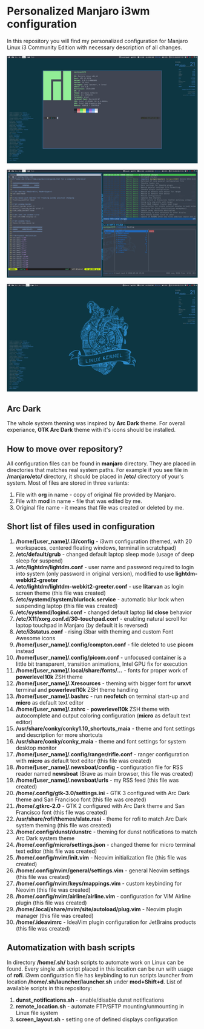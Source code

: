 # Personalized Manjaro i3wm configuration

In this repository you will find my personalized configuration for Manjaro Linux i3 Community Edition with necessary description of all changes.

<p align="center">
    <img src="centered_container.png" />
</p>

<p align="center">
    <img src="terminals.png" />
</p>

<p align="center">
    <img src="desktop.png" />
</p>

## Arc Dark

The whole system theming was inspired by **Arc Dark** theme. For overall experiance, **GTK Arc Dark** theme with it's icons should be installed.

## How to move over repository?

All configuration files can be found in **manjaro** directory. They are placed in directories that matches real system paths. For example if you see file in **/manjaro/etc/** directory, it should be placed in **/etc/** directory of your's system. Most of files are stored in three variants: 

1. File with **org** in name - copy of original file provided by Manjaro.
2. File with **mod** in name - file that was edited by me.
3. Original file name - it means that file was created or deleted by me.

## Short list of files used in configuration

1. **/home/[user_name]/.i3/config** - i3wm configuration (themed, with 20 workspaces, centered floating windows, terminal in scratchpad)
2. **/etc/default/grub** - changed default laptop sleep mode (usage of deep sleep for suspend)
3. **/etc/lightdm/lightdm.conf** - user name and password required to login into system (only password in original version), modified to use **lightdm-webkit2-greeter**
4. **/etc/lightdm/lightdm-webkit2-greeter.conf** - use **litarvan** as login screen theme (this file was created)
5. **/etc/systemd/system/blurlock.service** - automatic blur lock when suspending laptop (this file was created)
6. **/etc/systemd/logind.conf** - changed default laptop **lid close** behavior
7. **/etc/X11/xorg.conf.d/30-touchpad.conf** - enabling natural scroll for laptop touchpad in Manjaro (by default it is reversed)
8. **/etc/i3status.conf** - rising i3bar with theming and custom Font Awesome icons
9. **/home/[user_name]/.config/compton.conf** - file deleted to use **picom** instead
10. **/home/[user_name]/.config/picom.conf** - unfocused container is a little bit transparent, transition animations, Intel GPU fix for execution
11. **/home/[user_name]/.local/share/fonts/...** - fonts for proper work of **powerlevel10k** ZSH theme
12. **/home/[user_name]/.Xresources** - theming with bigger font for **urxvt** terminal and **powerlevel10k** ZSH theme handling
13. **/home/[user_name]/.bashrc** - run **neofetch** on terminal start-up and **micro** as default text editor
14. **/home/[user_name]/.zshrc** - **powerlevel10k** ZSH theme with autocomplete and output coloring configuration (**micro** as default text editor)
15. **/usr/share/conky/conky1.10_shortcuts_maia** - theme and font settings and description for more shortcuts
16. **/usr/share/conky/conky_maia** - theme and font settings for system desktop monitor
17. **/home/[user_name]/.config/ranger/rifle.conf** - ranger configuration with **micro** as default text editor (this file was created)
18. **/home/[user_name]/.newsboat/config** - configuration file for RSS reader named **newsboat** (Brave as main browser, this file was created)
19. **/home/[user_name]/.newsboat/urls** - my RSS feed (this file was created)
20. **/home/.config/gtk-3.0/settings.ini** - GTK 3 configured with Arc Dark theme and San Francisco font (this file was created)
21. **/home/.gtkrc-2.0** - GTK 2 configured with Arc Dark theme and San Francisco font (this file was created)
22. **/usr/share/rofi/themes/slate.rasi** - theme for rofi to match Arc Dark system theming (this file was created)
23. **/home/.config/dunst/dunstrc** - theming for dunst notifications to match Arc Dark system theme
24. **/home/.config/micro/settings.json** - changed theme for micro terminal text editor (this file was created)
25. **/home/.config/nvim/init.vim** - Neovim initialization file (this file was created)
26. **/home/.config/nvim/general/settings.vim** - general Neovim settings (this file was created)
27. **/home/.config/nvim/keys/mappings.vim** - custom keybinding for Neovim (this file was created)
28. **/home/.config/nvim/airline/airline.vim** - configuration for VIM Airline plugin (this file was created)
29. **/home/.local/share/nvim/site/autoload/plug.vim** - Neovim plugin manager (this file was created)
30. **/home/.ideavimrc** - IdeaVim plugin configuration for JetBrains products (this file was created)

## Automatization with bash scripts

In directory **/home/.sh/** bash scripts to automate work on Linux can be found. Every single **.sh** script placed in this location can be run with usage of **rofi**. i3wm configuration file has keybinding to run scripts launcher from location **/home/.sh/launcher/launcher.sh** under **mod+Shift+d**. List of available scripts in this repository:

1. **dunst_notifications.sh** - enable/disable dunst notifications
2. **remote_location.sh** - automate FTP/SFTP mounting/unmounting in Linux file system
3. **screen_layout.sh** - setting one of defined displays configuration

